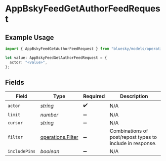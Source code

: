 # AppBskyFeedGetAuthorFeedRequest

## Example Usage

```typescript
import { AppBskyFeedGetAuthorFeedRequest } from "bluesky/models/operations";

let value: AppBskyFeedGetAuthorFeedRequest = {
  actor: "<value>",
};
```

## Fields

| Field                                                     | Type                                                      | Required                                                  | Description                                               |
| --------------------------------------------------------- | --------------------------------------------------------- | --------------------------------------------------------- | --------------------------------------------------------- |
| `actor`                                                   | *string*                                                  | :heavy_check_mark:                                        | N/A                                                       |
| `limit`                                                   | *number*                                                  | :heavy_minus_sign:                                        | N/A                                                       |
| `cursor`                                                  | *string*                                                  | :heavy_minus_sign:                                        | N/A                                                       |
| `filter`                                                  | [operations.Filter](../../models/operations/filter.md)    | :heavy_minus_sign:                                        | Combinations of post/repost types to include in response. |
| `includePins`                                             | *boolean*                                                 | :heavy_minus_sign:                                        | N/A                                                       |